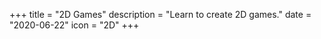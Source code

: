 +++
title = "2D Games"
description = "Learn to create 2D games."
date = "2020-06-22"
icon = "2D"
+++
